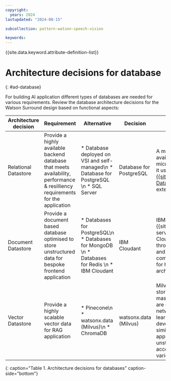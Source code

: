 ```yaml
---
copyright:
  years: 2024
lastupdated: "2024-08-15"

subcollection: pattern-watson-speech-vision

keywords:
---
```

{{site.data.keyword.attribute-definition-list}}

# Architecture decisions for database
{: #ad-database}

For building AI application different types of databases are needed for various requirements. Review the database architecture decisions for the Watson Surround design  based on functional aspects:


| Architecture decision                     | Requirement                                                                     | Alternative                                                                                                                                                | Decision                                                                   | Rationale                                                                                                                                                                                                                                                                                                                                                                                     |
| ----------------------------------------- | ------------------------------------------------------------------------------- | ---------------------------------------------------------------------------------------------------------------------------------------------------------- | -------------------------------------------------------------------------- | --------------------------------------------------------------------------------------------------------------------------------------------------------------------------------------------------------------------------------------------------------------------------------------------------------------------------------------------------------------------------------------------- |
| Relational Datastore |Provide a highly available backend database that meets availability, performance & resilliency requirements for the application|* Database deployed on VSI and self-managed\n * Database for PostgreSQL \n * SQL Server|Database for PostgreSQL|A managed database that is highly available to store records across microservices. For this application, it uses [{{site.data.keyword.Bluemix_notm}} Databases for PostgreSQL](https://cloud.ibm.com/docs/databases-for-postgresql?topic=databases-for-postgresql-getting-started&interface=ui){: external} \n|
|Document Datastore|Provide a document based database optimised to store unstructured data for bespoke frontend application|* Databases for PostgreSQL\n * Databases for MongoDB \n * Databases for Redis \n * IBM Cloudant| IBM Cloudant | IBM® Cloudant® is available as an {{site.data.keyword.Bluemix_notm}} service with a 99.99% SLA. Cloudant elastically scales throughput and storage, and its API and replication protocols are compatible with Apache CouchDB for hybrid or multicloud architectures.|
|Vector Datastore |Provide a highly scalable vector data for RAG application|* Pinecone\n * watsonx.data (Milvus)\n * ChromaDB| watsonx.data (Milvus) | Milvus is a vector database that stores, indexes, and manages massive embedding vectors that are developed by deep neural networks and other machine learning (ML) models. It is developed to empower embedding similarity search and AI applications. Milvus makes unstructured data search more accessible and consistent across various environments.|

 {: caption="Table 1. Architecture decisions for databases" caption-side="bottom"}
